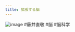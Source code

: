 ```yaml
---
title: 拡張する脳
---
```


![image](https://gyazo.com/2fdd81b9074f66473491e20a0f6044d6/thumb/1000)
\#藤井直敬 #脳 #脳科学
